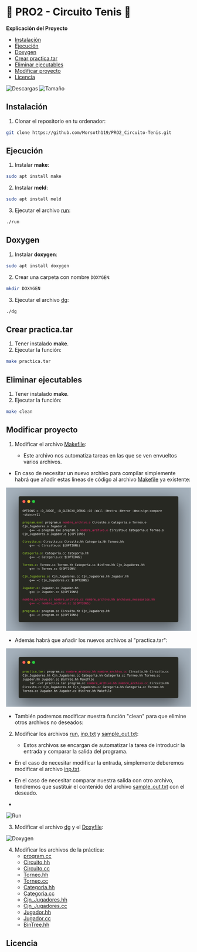 # 🎾 PRO2 - Circuito Tenis 🎾

**Explicación del Proyecto**

* [Instalación](#instalacion)
* [Ejecución](#ejecucion)
* [Doxygen](#doxygen)
* [Crear practica.tar](#practica-tar)
* [Eliminar ejecutables](#clean)
* [Modificar proyecto](#modificar)
* [Licencia](#licencia)

![Descargas](https://img.shields.io/github/downloads/Morsoth119/PRO2_Circuito-Tenis/total)
![Tamaño](https://img.shields.io/github/repo-size/Morsoth119/PRO2_Circuito-Tenis)

<a id="instalacion"></a>

## Instalación
1. Clonar el repositorio en tu ordenador:
```sh
git clone https://github.com/Morsoth119/PRO2_Circuito-Tenis.git
```

<a id="ejecucion"></a>

## Ejecución
1. Instalar **make**:
```sh
sudo apt install make
```
2. Instalar **meld**:
```sh
sudo apt install meld
```
3. Ejecutar el archivo [run](run):
```sh
./run
```

<a id="doxygen"></a>

## Doxygen
1. Instalar **doxygen**:
```sh
sudo apt install doxygen
```
2. Crear una carpeta con nombre `DOXYGEN`:
```sh
mkdir DOXYGEN
```
3. Ejecutar el archivo [dg](dg):
```sh
./dg
```

<a id="practica-tar"></a>

## Crear practica.tar
1. Tener instalado **make**.
2. Ejecutar la función:
```sh
make practica.tar
```

<a id="clean"></a>

## Eliminar ejecutables
1. Tener instalado **make**.
2. Ejecutar la función:
```sh
make clean
```

<a id="modificar"></a>

## Modificar proyecto

1. Modificar el archivo [Makefile](Makefile):

    * Este archivo nos automatiza tareas en las que se ven envueltos varios archivos.
* En caso de necesitar un nuevo archivo para compilar simplemente habrá que añadir estas lineas de código al archivo [Makefile](Makefile) ya existente:

![Compilacion](img/comp.png) 

* Además habrá que añadir los nuevos archivos al "practica.tar":

![Practica](img/practica.png)

* También podremos modificar nuestra función "clean" para que elimine otros archivos no deseados:

2. Modificar los archivos [run](run), [inp.txt](tests/inp.txt) y [sample_out.txt](tests/sample_out.txt):

    * Estos archivos se encargan de automatizar la tarea de introducir la entrada y comparar la salida del programa.

* En el caso de necesitar modificar la entrada, simplemente deberemos modificar el archivo [inp.txt](tests/inp.txt).

* En el caso de necesitar comparar nuestra salida con otro archivo, tendremos que sustituir el contenido del archivo [sample_out.txt](tests/sample_out.txt) con el deseado.

* 

![Run](img/run.pngs)

3. Modificar el archivo [dg](dg) y el [Doxyfile](Doxtfile):

![Doxygen](img/doxygen.pngs)

4. Modificar los archivos de la práctica:
    * [program.cc](program.cc)
    * [Circuito.hh](Circuito.hh)
    * [Circuito.cc](Circuito.cc)
    * [Torneo.hh](Torneo.hh)
    * [Torneo.cc](Torneo.cc)
    * [Categoria.hh](Categoria.hh)
    * [Categoria.cc](Categoria.cc)
    * [Cjn_Jugadores.hh](Cjn_Jugadores.hh)
    * [Cjn_Jugadores.cc](Cjn_Jugadores.cc)
    * [Jugador.hh](Jugador.hh)
    * [Jugador.cc](Jugador.cc)
    * [BinTree.hh](BinTree.hh)

<a id="licencia"></a>

## Licencia

